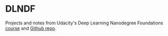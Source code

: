 # DLNDF
Projects and notes from Udacity's Deep Learning Nanodegree Foundations [course](https://www.udacity.com/course/deep-learning-nanodegree-foundation--nd101) and [Github repo](https://github.com/udacity/deep-learning). 
